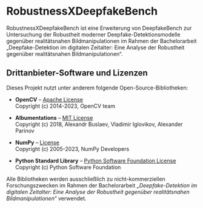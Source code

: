 # RobustnessXDeepfakeBench
RobustnessXDeepfakeBench ist eine Erweiterung von DeepfakeBench zur Untersuchung der Robustheit moderner Deepfake-Detektionsmodelle gegenüber realitätsnahen Bildmanipulationen im Rahmen der Bachelorarbeit „Deepfake-Detektion im digitalen Zeitalter: Eine Analyse der Robustheit gegenüber realitätsnahen Bildmanipulationen“.


## Drittanbieter-Software und Lizenzen

Dieses Projekt nutzt unter anderem folgende Open-Source-Bibliotheken:

- **OpenCV** – [Apache License](https://github.com/opencv/opencv/blob/master/LICENSE)  
  Copyright (c) 2014-2023, OpenCV team

- **Albumentations** – [MIT License](https://github.com/albumentations-team/albumentations/blob/main/LICENSE)  
  Copyright (c) 2018, Alexandr Buslaev, Vladimir Iglovikov, Alexander Parinov

- **NumPy** – [License](https://github.com/numpy/numpy/blob/main/LICENSE.txt)  
  Copyright (c) 2005-2023, NumPy Developers

- **Python Standard Library** – [Python Software Foundation License](https://docs.python.org/3/license.html)  
  Copyright (c) Python Software Foundation

Alle Bibliotheken werden ausschließlich zu nicht-kommerziellen Forschungszwecken im Rahmen der Bachelorarbeit *„Deepfake-Detektion im digitalen Zeitalter: Eine Analyse der Robustheit gegenüber realitätsnahen Bildmanipulationen“* verwendet.


